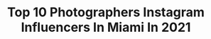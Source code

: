 ---
title: Top 10 Photographers Instagram Influencers In Miami In 2021
description: >-
  Find top photographers Instagram influencers in Miami in 2021. Most popular hashtags: #miami #photography #fashion #miamiphotographer.
platform: Instagram
hits: 339
text_top: Analyze the most popular Instagram influencers on inBeat.
text_bottom: Our database holds 339 Instagram influencers like this in Miami, United States for you to collaborate.
profiles:
  - username: "danieleguren"
    fullname: >-
      Daniel André Eguren
    bio: >-
      Film Director - Photographer Miami, FL 🚀
    location: "United States"
    followers: 27734
    engagement: 207
    commentsToLikes: 0.072337
    id: ck13bqjk5wp4o0i19oqup00np
    verified: false
    hashtags: ""
  - username: "sukeyselva"
    fullname: >-
      Sukey Selva
    bio: >-
      Photographer || Miami FL 📍
    location: "United States"
    followers: 24656
    engagement: 138
    commentsToLikes: 0.049813
    id: ck5hmw7jhmqin0i11t1dqnexa
    verified: false
    hashtags: "#oldiebutgoodie"
  - username: "cashmere_images"
    fullname: >-
      Etienne
    bio: >-
      🔶 Photographer 🇭🇹 (Miami/Broward) 🔶 @cashmere_mini 👶🏾🤱🏽 🔶 @cashmere_weddings 👰🏾🤵🏾
    location: "United States"
    followers: 9242
    engagement: 366
    commentsToLikes: 0.049927
    id: ck0w6bwfa7uhd0i1930b4jmdp
    verified: false
    hashtags: "#haitianflagday, #haitian, #miamiphotographers, #miamiphotoshoot"
  - username: "sflatam"
    fullname: >-
      Street Fashion Latam™
    bio: >-
      🇵🇷🇵🇦🇺🇸photographer MIAMI📍 Exclusive shoots image consulting 𝑦𝑜𝑢 𝑑𝑜𝑛'𝑡 𝘩𝑎𝑣𝑒 𝑡𝑜 𝑏𝑒 𝑓𝑎𝑚𝑜𝑢𝑠 𝑡𝑜 𝑏𝑒
    location: "United States"
    followers: 11436
    engagement: 166
    commentsToLikes: 0.006794
    id: ck5zwgiwd63800i14qf7f4n4z
    verified: false
    hashtags: "#colors, #sflatam, #art, #videoshoot"
  - username: "kvmeraron"
    fullname: >-
      3L
    bio: >-
      FL - NYC Published Photographer + Published Model
    location: "United States"
    followers: 10789
    engagement: 598
    commentsToLikes: 0.131162
    id: ck5q9qox7chyz0i11aejb6ptb
    verified: false
    hashtags: "#backtominimal, #photooftheday, #hypefeet, #yeezy"
  - username: "tasulaaa"
    fullname: >-
      ⠀⠀⠀⠀⠀  Photographer | Фотограф
    bio: >-
      magic mamaliga +1 (407) 376-7035 (text only)
    location: "United States"
    followers: 21420
    engagement: 211
    commentsToLikes: 0.016375
    id: ckaor6fc7lx6g0i78jcdmfyi5
    verified: false
    hashtags: "#miami, #stregis, #balharbour, #miamistyle"
  - username: "patrickcox"
    fullname: >-
      Cox Photography
    bio: >-
      Cox Photography llc. 640 South Main St. Greenville, SC info@coxphotography.net
    location: "United States"
    followers: 52940
    engagement: 293
    commentsToLikes: 0.051618
    id: ck5cjdbieuhq40i11ft1w1bbj
    verified: false
    hashtags: "#bw, #fashion, #leicamonochrom, #modelingagency"
  - username: "danielleerodas"
    fullname: >-
      D a n i e l l e  R o d a s™️
    bio: >-
      💃🏻 Professional Dancer | Voice-Over | Photographer 📧 danielle.rodas@gmail.com 📍Miami, FL #Latina ✈️ @thetrvlduo / 📷 @danisvisualzz / 🎨 @danisdesignzz
    location: "United States"
    followers: 27771
    engagement: 214
    commentsToLikes: 0.100044
    id: ck15thvubi5of0i193gwgkwwk
    verified: false
    hashtags: "#fl, #votelikeamadre, #travel, #cervezapatagonia"
  - username: "bo__themodel"
    fullname: >-
      BotheDon👠
    bio: >-
      Published Model • actress• youth advocate • public speaker ✨ For bookings email : fairyglammotherbo@gmail.com DMV ATL LA NY
    location: "United States"
    followers: 2886
    engagement: 1019
    commentsToLikes: 0.051904
    id: ck6tjqlp738af0j716chfdwls
    verified: false
    hashtags: "#signme, #model, #newyork, #updos"
  - username: "noorin_shereef_fz"
    fullname: >-
      💝noorin shereef & familys 💝
    bio: >-
      🇳 🇴🇴🇷🇮 🇳_$ H🇪R 🇪🇫_🇫🇿 . ⓕⓐⓝⓞⓕⓝⓞⓞⓡⓘⓝⓢⓗⓔⓡⓔⓔⓕ . @noorin_shereef_ . @noorin_shereef_a_k_f_w_a . кєєρ fσℓℓσω & ѕυρσят . TN
    location: "United States"
    followers: 21387
    engagement: 616
    commentsToLikes: 0.011193
    id: ckapb0iwmy66x0i78djqhecw4
    verified: false
    hashtags: "#noorin, #uae, #photogrid, #photojournalism"
---